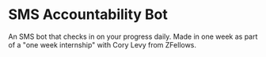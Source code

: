 # SMS Accountability Bot
An SMS bot that checks in on your progress daily. Made in one week as part of a "one week internship" with Cory Levy from ZFellows.